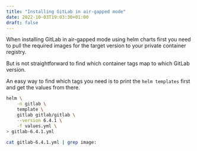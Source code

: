 ```yaml
---
title: "Installing GitLab in air-gapped mode"
date: 2022-10-03T19:03:30+01:00
draft: false
---
```


When installing GitLab in air-gapped mode using helm charts first you need to pull the required images for the target version to your private container registry.

But is not straightforward to find which container tags map to which GitLab version.

An easy way to find which tags you need is to print the `helm templates` first and get the values from there.

```bash
helm \
    -n gitlab \
    template \
    gitlab gitlab/gitlab \
    --version 6.4.1 \
    -f values.yml \
> gitlab-6.4.1.yml

cat gitlab-6.4.1.yml | grep image:
```